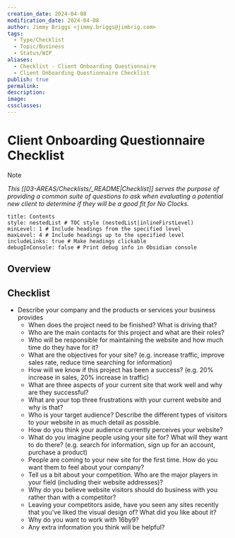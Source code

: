 ```yaml
---
creation_date: 2024-04-08
modification_date: 2024-04-08
author: Jimmy Briggs <jimmy.briggs@jimbrig.com>
tags:
  - Type/Checklist
  - Topic/Business
  - Status/WIP
aliases:
  - Checklist - Client Onboarding Questionnaire
  - Client Onboarding Questionnaire Checklist
publish: true
permalink:
description:
image:
cssclasses:
---
```


# Client Onboarding Questionnaire Checklist

> [!NOTE]
> *This [[03-AREAS/Checklists/_README|Checklist]] serves the purpose of providing a common suite of questions to ask when evaluating a potential new client to determine if they will be a good fit for No Clocks.*

```table-of-contents
title: Contents 
style: nestedList # TOC style (nestedList|inlineFirstLevel)
minLevel: 1 # Include headings from the specified level
maxLevel: 4 # Include headings up to the specified level
includeLinks: true # Make headings clickable
debugInConsole: false # Print debug info in Obsidian console
```

## Overview

## Checklist

- Describe your company and the products or services your business provides
	- When does the project need to be finished? What is driving that?
	- Who are the main contacts for this project and what are their roles?
	- Who will be responsible for maintaining the website and how much time do they have for it?
	- What are the objectives for your site? (e.g. increase traffic, improve sales rate, reduce time searching for information)
	- How will we know if this project has been a success? (e.g. 20% increase in sales, 20% increase in traffic)
	- What are three aspects of your current site that work well and why are they successful?
	- What are your top three frustrations with your current website and why is that?
	- Who is your target audience? Describe the different types of visitors to your website in as much detail as possible. 
	- How do you think your audience currently perceives your website?
	- What do you imagine people using your site for? What will they want to do there? (e.g. search for information, sign up for an account, purchase a product)
	- People are coming to your new site for the first time. How do you want them to feel about your company?
	- Tell us a bit about your competition. Who are the major players in your field (including their website addresses)? 
	- Why do you believe website visitors should do business with you rather than with a competitor?
	- Leaving your competitors aside, have you seen any sites recently that you've liked the visual design of? What did you like about it?
	- Why do you want to work with 16by9?
	- Any extra information you think will be helpful?